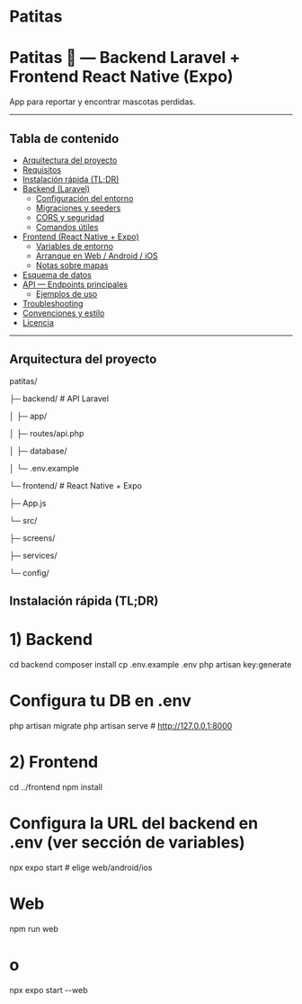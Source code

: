 # Patitas
# Patitas 🐾 — Backend Laravel + Frontend React Native (Expo)

App para reportar y encontrar mascotas perdidas.  


---

## Tabla de contenido
- [Arquitectura del proyecto](#arquitectura-del-proyecto)
- [Requisitos](#requisitos)
- [Instalación rápida (TL;DR)](#instalación-rápida-tldr)
- [Backend (Laravel)](#backend-laravel)
  - [Configuración del entorno](#configuración-del-entorno)
  - [Migraciones y seeders](#migraciones-y-seeders)
  - [CORS y seguridad](#cors-y-seguridad)
  - [Comandos útiles](#comandos-útiles)
- [Frontend (React Native + Expo)](#frontend-react-native--expo)
  - [Variables de entorno](#variables-de-entorno)
  - [Arranque en Web / Android / iOS](#arranque-en-web--android--ios)
  - [Notas sobre mapas](#notas-sobre-mapas)
- [Esquema de datos](#esquema-de-datos)
- [API — Endpoints principales](#api--endpoints-principales)
  - [Ejemplos de uso](#ejemplos-de-uso)
- [Troubleshooting](#troubleshooting)
- [Convenciones y estilo](#convenciones-y-estilo)
- [Licencia](#licencia)

---

## Arquitectura del proyecto

patitas/

├─ backend/ # API Laravel

│ ├─ app/

│ ├─ routes/api.php

│ ├─ database/

│ └─ .env.example

└─ frontend/ # React Native + Expo

├─ App.js

└─ src/

├─ screens/

├─ services/

└─ config/

## Instalación rápida (TL;DR)


# 1) Backend
cd backend
composer install
cp .env.example .env
php artisan key:generate
# Configura tu DB en .env
php artisan migrate
php artisan serve   # http://127.0.0.1:8000

# 2) Frontend
cd ../frontend
npm install
# Configura la URL del backend en .env (ver sección de variables)
npx expo start      # elige web/android/ios
# Web
npm run web
# o
npx expo start --web



